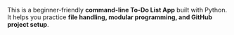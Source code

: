 This is a beginner-friendly **command-line To-Do List App** built with Python.  
It helps you practice **file handling, modular programming, and GitHub project setup**.
